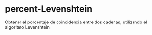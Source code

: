 # percent-Levenshtein
Obtener el porcentaje de coincidencia entre dos cadenas, utilizando el algoritmo  Levenshtein 

